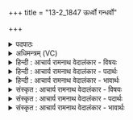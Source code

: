 +++
title = "13-2_1847 ऊर्ध्वो गन्धर्वो"

+++
<details><summary>पदपाठः</summary>

ऊ꣣र्ध्वः꣢। ग꣡न्धर्वः꣢। अ꣡धि꣢꣯। ना꣡के꣢꣯। अ꣣स्थात्। प्रत्य꣢ङ्। प्र꣣ति। अ꣢ङ्। चि꣣त्रा। बि꣡भ्र꣢꣯त्। अ꣣स्य। आ꣡यु꣢꣯धानि। व꣡सा꣢꣯नः। अ꣡त्क꣢꣯म्। सु꣣रभि꣢म्। सु꣣। रभि꣢म्। दृ꣣शे꣢। कम्। स्वः꣢। न। ना꣡म꣢꣯। ज꣣नत। प्रिया꣡णि꣢। १८४७।
</details>

<details><summary>अधिमन्त्रम् (VC)</summary>

- वेनः
- वेनो भार्गवः
- त्रिष्टुप्
- धैवतः
</details>

<details><summary>हिन्दी : आचार्य रामनाथ वेदालंकार - विषयः</summary>

अब मुक्तावस्था में जीवात्मा का स्वरूप वर्णित करते हैं।
</details>

<details><summary>हिन्दी : आचार्य रामनाथ वेदालंकार - पदार्थः</summary>

पदार्थान्वय -  (ऊर्ध्वः) जागरूक और उन्नत, (गन्धर्वः) वाणी वा इन्द्रियों को धारण करनेवाला जीवात्मा (नाके अधि) मोक्षावस्था में (अस्थात्) स्थित होता है। वेन अर्थात् कमनीय परमेश्वर (अस्य) इस जीवात्मा के (प्रत्यङ्) अभिमुख होकर (चित्रा) विविध (आयुधा) रक्षा-साधनों को (बिभ्रत्) धारण करता है। तब मोक्षावस्था में जीवात्मा (दृशे कम्) परमात्मा के दर्शन के लिए (सुरभिम्) सद्गुणों से सुरभित (अत्कम्) स्वरूप को (वसानः) धारण करता हुआ (स्वः न) सूर्य के समान (प्रियाणि नाम) प्रिय तेजों को (जनत) प्रकट करता है ॥२॥ यहाँ उपमालङ्कार है ॥२॥
</details>

<details><summary>हिन्दी : आचार्य रामनाथ वेदालंकार - भावार्थः</summary>

भावार्थ -  मुक्तावस्था में जीवात्मा की लौकिक आकाङ्क्षाएँ समाप्त हो जाती हैं,तेजोमय होकर वह परमात्मा के साहचर्य से दिव्य आनन्द का अनुभव करता है ॥२॥
</details>

<details><summary>संस्कृत : आचार्य रामनाथ वेदालंकार - विषयः</summary>

अथ मुक्तावस्थायां जीवात्मनः स्वरूपं वर्णयति।
</details>

<details><summary>संस्कृत : आचार्य रामनाथ वेदालंकार - पदार्थः</summary>

पदार्थान्वय -  (ऊर्ध्वः) जागरूकः उन्नतश्च, (गन्धर्वः) गाः वाचः इन्द्रियाणि वा धरतीति तादृशो जीवात्मा (नाके अधि) मोक्षलोके (अस्यात्) तिष्ठति। वेनः (कान्तः) परमेश्वरः (अस्य) एतस्य जीवात्मनः (प्रत्यङ्) अभिमुखम् (चित्रा) चित्राणि विविधानि (आयुधा) आयुधानि रक्षासाधनानि (बिभ्रत्) धारयन् भवति। तदा मोक्षावस्थायां जीवात्मा (दृशे कम्) परमात्मदर्शनाय किल (सुरभिम्) सद्गुणैः सौरभमयं (अत्कम्) स्वरूपम् (वसानः) धारयन् (स्वः न) सूर्य इव (प्रियाणि नाम) प्रियाणि नामानि तेजांसि (जनत) प्रकटयति ॥२॥ अत्रोपमालङ्कारः ॥२॥
</details>

<details><summary>संस्कृत : आचार्य रामनाथ वेदालंकार - भावार्थः</summary>

भावार्थ -  मुक्तावस्थायां जीवात्मनो लौकिक्य आकाङ्क्षाः समाप्यन्ते,तेजोमयः स परमात्मसाहचर्येण दिव्यमानन्दमनुभवति ॥२॥
</details>